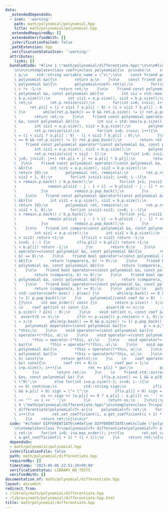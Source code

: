 ```yaml
---
data:
  _extendedDependsOn:
  - icon: ':warning:'
    path: math/polynomial/polynomial.hpp
    title: math/polynomial/polynomial.hpp
  _extendedRequiredBy: []
  _extendedVerifiedWith: []
  _isVerificationFailed: false
  _pathExtension: hpp
  _verificationStatusIcon: ':warning:'
  attributes:
    links: []
  bundledCode: "#line 1 \"math/polynomial/differentiate.hpp\"\n\n\n#line 1 \"math/polynomial/polynomial.hpp\"\
    \n\n\n\ntemplate<class coef>\nclass polynomial{\n  private:\n    std::vector<coef>\
    \ p;\n    std::string variable_name = \"x\";\n\n    const friend polynomial operator+(const\
    \ polynomial &a){\n        return a;\n    }\n\n    const friend polynomial operator-(const\
    \ polynomial &a){\n        polynomial<coef> ret(a);\n        for(coef &c : ret)\
    \ c *= -1;\n        return ret;\n    }\n\n    friend const polynomial operator+(const\
    \ polynomial &a, const polynomial &b){\n        int siz = std::max(a.p.size(),\
    \ b.p.size());\n        int siz1 = a.p.size(), siz2 = b.p.size();\n        polynomial\
    \ ret;\n        ret.p.resize(siz);\n        for(int i=0; i<siz; i++){\n      \
    \      ret.p[i] = (i < siz1 ? a.p[i] : 0) + (i < siz2 ? b.p[i] : 0);\n       \
    \ }\n        while(ret.p.back() == 0 && ret.p.size() != 1) ret.p.pop_back();\n\
    \        return ret;\n    }\n\n    friend const polynomial operator-(const polynomial\
    \ &a, const polynomial &b){\n        int siz = std::max(a.p.size(), b.p.size());\n\
    \        int siz1 = a.p.size(), siz2 = b.p.size();\n        polynomial ret;\n\
    \        ret.p.resize(siz);\n        for(int i=0; i<siz; i++){\n            ret.p[i]\
    \ = (i < siz1 ? a.p[i] : 0) - (i < siz2 ? b.p[i] : 0);\n        }\n        while(ret.p.back()\
    \ == 0 && ret.p.size() != 1) ret.p.pop_back();\n        return ret;\n    }\n\n\
    \    friend const polynomial operator*(const polynomial &a, const polynomial &b){\n\
    \        int siz1 = a.p.size(), siz2 = b.p.size();\n        polynomial ret;\n\
    \        ret.p.resize(siz1 + siz2 - 1);\n        for(int i=0; i<siz1; i++) for(int\
    \ j=0; j<siz2; j++) ret.p[i + j] += a.p[i] * b.p[j];\n        return ret;\n  \
    \  }\n\n    friend const polynomial operator/(const polynomial &a, const polynomial\
    \ &b){\n        int siz1 = a.p.size(), siz2 = b.p.size();\n        if(siz1 < siz2)\
    \ return {0};\n        polynomial ret, remain(a);\n        ret.p.resize(siz1 -\
    \ siz2 + 1, 0);\n        for(int i=siz1-siz2; i>=0; i--){\n            ret.p[i]\
    \ = remain.p.back() / b.p.back();\n            for(int j=1; j<siz2; j++){\n  \
    \              remain.p[siz2 - j - 1 + i] -= b.p[siz2 - j - 1] * ret.p[i];\n \
    \           }\n            remain.p.pop_back();\n        }\n        return ret;\n\
    \    }\n\n    friend const polynomial operator%(const polynomial &a, const polynomial\
    \ &b){\n        int siz1 = a.p.size(), siz2 = b.p.size();\n        if(siz1 < siz2)\
    \ return {0};\n        polynomial ret, remain(a);\n        ret.p.resize(siz1 -\
    \ siz2 + 1, 0);\n        for(int i=siz1-siz2; i>=0; i--){\n            ret.p[i]\
    \ = remain.p.back() / b.p.back();\n            for(int j=1; j<siz2; j++){\n  \
    \              remain.p[siz2 - j - 1 + i] -= b.p[siz2 - j - 1] * ret.p[i];\n \
    \           }\n            remain.p.pop_back();\n        }\n        return remain;\n\
    \    }\n\n    friend int compare(const polynomial &a, const polynomial &b){\n\
    \        int siz1 = a.p.size();\n        int siz2 = b.p.size();\n        if(siz1\
    \ > siz2) return +1;\n        if(siz1 < siz2) return -1;\n        for(int i=siz1-1;\
    \ i>=0; i--) {\n            if(a.p[i] > b.p[i]) return +1;\n            if(a.p[i]\
    \ < b.p[i]) return -1;\n        }\n        return 0;\n    }\n\n    friend bool\
    \ operator==(const polynomial &a, const polynomial &b){\n        return (compare(a,\
    \ b) == 0);\n    }\n\n    friend bool operator!=(const polynomial &a, const polynomial\
    \ &b){\n        return (compare(a, b) != 0);\n    }\n\n    friend bool operator<(const\
    \ polynomial &a, const polynomial &b){\n        return (compare(a, b) < 0);\n\
    \    }\n\n    friend bool operator<=(const polynomial &a, const polynomial &b){\n\
    \        return (compare(a, b) <= 0);\n    }\n\n    friend bool operator>(const\
    \ polynomial &a, const polynomial &b){\n        return (compare(a, b) > 0);\n\
    \    }\n\n    friend bool operator>=(const polynomial &a, const polynomial &b){\n\
    \        return (compare(a, b) >= 0);\n    }\n\n  public:\n    polynomial(const\
    \ std::vector<coef> &vec) : p(vec) {\n        while(p.back() == 0 && p.size()\
    \ != 1) p.pop_back();\n    }\n    polynomial(const coef &n = 0)  : polynomial(std::vector<coef>{n})\
    \ {}\n\n    int max_order() const {\n        return p.size() - 1;\n    }\n   \
    \ \n    coef get(int n) const {\n        assert(0 <= n);\n        return (n <\
    \ p.size() ? p[n] : 0);\n    }\n\n    void set(int n, const coef &x){\n      \
    \  assert(0 <= n);\n        if(n >= p.size()) p.resize(n + 1, 0);\n        p[n]\
    \ = x;\n        while(p.back() == 0 && p.size() != 1) p.pop_back();\n    }\n\n\
    \    polynomial &operator=(const polynomial &a){\n        p = a.p;\n        return\
    \ *this;\n    }\n\n    void operator+=(const polynomial &a){\n        *this =\
    \ operator+(*this, a);\n    }\n\n    void operator-=(const polynomial &a){\n \
    \       *this = operator-(*this, a);\n    }\n\n    void operator*=(const polynomial\
    \ &a){\n        *this = operator*(*this, a);\n    }\n\n    void operator/=(const\
    \ polynomial &a){\n        *this = operator/(*this, a);\n    }\n\n    void operator%=(const\
    \ polynomial &a){\n        *this = operator%(*this, a);\n    }\n\n    coef operator[](int\
    \ n) const{\n        return get(n);\n    }\n    \n    coef operator()(const coef\
    \ &x) const{\n        coef ret = 0;\n        coef pwr = 1;\n        for(int i=0;\
    \ i<p.size(); i++){\n            ret += p[i] * pwr;\n            pwr *= x;\n \
    \       }\n        return ret;\n    }\n    \n    friend std::ostream &operator<<(std::ostream\
    \ &os, const polynomial &a) {\n        if(a.p.size() == 1 && a.p[0] == 0) os <<\
    \ \"0\";\n        else for(int i=a.p.size()-1; i>=0; i--){\n            if(a.p[i]\
    \ == 0) continue;\n            std::string sign;\n            if(i != a.p.size()-1\
    \ && a.p[i] > 0) sign = \"+ \";\n            if(a.p[i] < 0) sign = \"- \";\n \
    \           os << sign << (a.p[i] >= 0 ? a.p[i] : a.p[i]) << ' ' << a.variable_name\
    \ << '^' << i << ' ';\n        }\n        return os;\n    }\n\n};\n\n\n\n#line\
    \ 4 \"math/polynomial/differentiate.hpp\"\n\ntemplate<class T>\npolynomial<T>\
    \ differentiate(polynomial<T> a){\n    polynomial<T> ret;\n    for(int i=0; i<a.max_order();\
    \ i++){\n        ret.set_coefficient(i, a.get_coefficient(i + 1) * (i + 1));\n\
    \    }\n    return ret;\n}\n\n\n"
  code: "#ifndef DIFFERENTIATE\n#define DIFFERENTIATE\n#include \"polynomial.hpp\"\
    \n\ntemplate<class T>\npolynomial<T> differentiate(polynomial<T> a){\n    polynomial<T>\
    \ ret;\n    for(int i=0; i<a.max_order(); i++){\n        ret.set_coefficient(i,\
    \ a.get_coefficient(i + 1) * (i + 1));\n    }\n    return ret;\n}\n\n#endif"
  dependsOn:
  - math/polynomial/polynomial.hpp
  isVerificationFile: false
  path: math/polynomial/differentiate.hpp
  requiredBy: []
  timestamp: '2023-06-06 22:51:20+09:00'
  verificationStatus: LIBRARY_NO_TESTS
  verifiedWith: []
documentation_of: math/polynomial/differentiate.hpp
layout: document
redirect_from:
- /library/math/polynomial/differentiate.hpp
- /library/math/polynomial/differentiate.hpp.html
title: math/polynomial/differentiate.hpp
---
```


